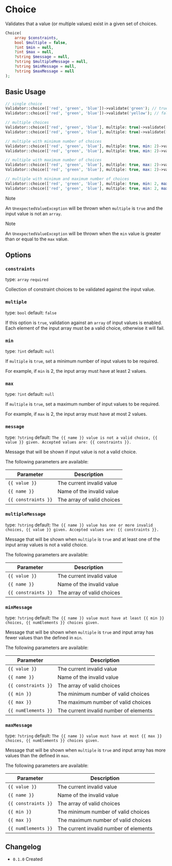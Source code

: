 # Choice

Validates that a value (or multiple values) exist in a given set of choices.

```php
Choice(
    array $constraints, 
    bool $multiple = false, 
    ?int $min = null, 
    ?int $max = null,
    ?string $message = null,
    ?string $multipleMessage = null,
    ?string $minMessage = null,
    ?string $maxMessage = null
);
```

## Basic Usage

```php
// single choice
Validator::choice(['red', 'green', 'blue'])->validate('green'); // true
Validator::choice(['red', 'green', 'blue'])->validate('yellow'); // false

// multiple choices
Validator::choice(['red', 'green', 'blue'], multiple: true)->validate(['red', 'blue']); // true;
Validator::choice(['red', 'green', 'blue'], multiple: true)->validate(['red', 'yellow']); // false;

// multiple with minimum number of choices
Validator::choice(['red', 'green', 'blue'], multiple: true, min: 2)->validate(['red', 'blue']); // true
Validator::choice(['red', 'green', 'blue'], multiple: true, min: 2)->validate(['red']); // false

// multiple with maximum number of choices
Validator::choice(['red', 'green', 'blue'], multiple: true, max: 2)->validate(['red', 'blue']); // true
Validator::choice(['red', 'green', 'blue'], multiple: true, max: 2)->validate(['red', 'green', 'blue']); // false

// multiple with minimum and maximum number of choices
Validator::choice(['red', 'green', 'blue'], multiple: true, min: 2, max: 3)->validate(['red', 'blue']); // true
Validator::choice(['red', 'green', 'blue'], multiple: true, min: 2, max: 3)->validate(['red']); // false
```

> [!NOTE]
> An `UnexpectedValueException` will be thrown when `multiple` is `true` and the input value is not an `array`.

> [!NOTE]
> An `UnexpectedValueException` will be thrown when the `min` value is greater than or equal to the `max` value.

## Options

### `constraints`

type: `array` `required`

Collection of constraint choices to be validated against the input value.

### `multiple`

type: `bool` default: `false`

If this option is `true`, validation against an `array` of input values is enabled. 
Each element of the input array must be a valid choice, otherwise it will fail.

### `min`

type: `?int` default: `null`

If `multiple` is `true`, set a minimum number of input values to be required.

For example, if `min` is 2, the input array must have at least 2 values.

### `max`

type: `?int` default: `null`

If `multiple` is `true`, set a maximum number of input values to be required.

For example, if `max` is 2, the input array must have at most 2 values.

### `message`

type: `?string` default: `The {{ name }} value is not a valid choice, {{ value }} given. Accepted values are: {{ constraints }}.`

Message that will be shown if input value is not a valid choice.

The following parameters are available:

| Parameter           | Description                |
|---------------------|----------------------------|
| `{{ value }}`       | The current invalid value  |
| `{{ name }}`        | Name of the invalid value  |
| `{{ constraints }}` | The array of valid choices |

### `multipleMessage`

type: `?string` default: `The {{ name }} value has one or more invalid choices, {{ value }} given. Accepted values are: {{ constraints }}.`

Message that will be shown when `multiple` is `true` and at least one of the input array values is not a valid choice.

The following parameters are available:

| Parameter           | Description                |
|---------------------|----------------------------|
| `{{ value }}`       | The current invalid value  |
| `{{ name }}`        | Name of the invalid value  |
| `{{ constraints }}` | The array of valid choices |

### `minMessage`

type: `?string` default: `The {{ name }} value must have at least {{ min }} choices, {{ numElements }} choices given.`

Message that will be shown when `multiple` is `true` and input array has fewer values than the defined in `min`.

The following parameters are available:

| Parameter           | Description                            |
|---------------------|----------------------------------------|
| `{{ value }}`       | The current invalid value              |
| `{{ name }}`        | Name of the invalid value              |
| `{{ constraints }}` | The array of valid choices             |
| `{{ min }}`         | The minimum number of valid choices    |
| `{{ max }}`         | The maximum number of valid choices    |
| `{{ numElements }}` | The current invalid number of elements |

### `maxMessage`

type: `?string` default: `The {{ name }} value must have at most {{ max }} choices, {{ numElements }} choices given.`

Message that will be shown when `multiple` is `true` and input array has more values than the defined in `max`.

The following parameters are available:

| Parameter           | Description                            |
|---------------------|----------------------------------------|
| `{{ value }}`       | The current invalid value              |
| `{{ name }}`        | Name of the invalid value              |
| `{{ constraints }}` | The array of valid choices             |
| `{{ min }}`         | The minimum number of valid choices    |
| `{{ max }}`         | The maximum number of valid choices    |
| `{{ numElements }}` | The current invalid number of elements |

## Changelog

- `0.1.0` Created